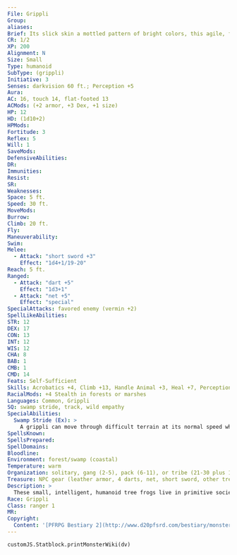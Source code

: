```yaml
---
File: Grippli
Group: 
aliases: 
Brief: Its slick skin a mottled pattern of bright colors, this agile, frog-like humanoid carries a bow and wears leather armor.
CR: 1/2
XP: 200
Alignment: N
Size: Small
Type: humanoid
SubType: (grippli)
Initiative: 3
Senses: darkvision 60 ft.; Perception +5
Aura: 
AC: 16, touch 14, flat-footed 13
ACMods: (+2 armor, +3 Dex, +1 size)
HP: 12
HD: (1d10+2)
HPMods: 
Fortitude: 3
Reflex: 5
Will: 1
SaveMods: 
DefensiveAbilities: 
DR: 
Immunities: 
Resist: 
SR: 
Weaknesses: 
Space: 5 ft.
Speed: 30 ft.
MoveMods: 
Burrow: 
Climb: 20 ft.
Fly: 
Maneuverability: 
Swim: 
Melee: 
  - Attack: "short sword +3"
    Effect: "1d4+1/19-20"
Reach: 5 ft.
Ranged: 
  - Attack: "dart +5"
    Effect: "1d3+1"
  - Attack: "net +5"
    Effect: "special"
SpecialAttacks: favored enemy (vermin +2)
SpellLikeAbilities: 
STR: 12
DEX: 17
CON: 13
INT: 12
WIS: 12
CHA: 8
BAB: 1
CMB: 1
CMD: 14
Feats: Self-Sufficient
Skills: Acrobatics +4, Climb +13, Handle Animal +3, Heal +7, Perception +5, Stealth +11 (+15 in forests or marshes), Survival +7
RacialMods: +4 Stealth in forests or marshes
Languages: Common, Grippli
SQ: swamp stride, track, wild empathy
SpecialAbilities:
  Swamp Stride (Ex): >
    A grippli can move through difficult terrain at its normal speed while within a swamp. Magically altered terrain affects a grippli normally.
SpellsKnown: 
SpellsPrepared: 
SpellDomains: 
Bloodline: 
Environment: forest/swamp (coastal)
Temperature: warm
Organization: solitary, gang (2-5), pack (6-11), or tribe (21-30 plus 1 cleric leader of 3rd level)
Treasure: NPC gear (leather armor, 4 darts, net, short sword, other treasure)
Description: >
  These small, intelligent, humanoid tree frogs live in primitive societies deep in the forests and marshes of the world. They hunt giant insects and eat fruits and flowers from their tree homes. They often barter with more advanced creatures for metal and gemstone ornaments.  Grippli hatchlings develop into adults in less than a year. Unless they meet a savage end from a forest threat, they can live 60 years, their skin graying and losing its luster as they age. A grippli stands just over 2 feet in height and weighs 30 pounds.  GRIPPLI CHARACTERS  Gripplis are def ined by their class levels-they do not possess racial Hit Dice. They have the following racial traits.  +2 Dexterity, +2 Wisdom, -2 Strength: Gripplis are nimble and alert, but spindly.  Small: Gripplis are Small sized.  Fast Speed: Gripplis have a base speed of 30 feet and a base climb speed of 20 feet.  Darkvision: Gripplis can see in the dark up to 60 feet.  Camouflage: +4 Stealth in marshes or forested areas.  Swamp Stride: See above.  Weapon Familiarity: Gripplis are proficient with nets.  Languages: Gripplis speak Common and Grippli. Gripplis with high Int scores can choose from the follo
Race: Grippli
Class: ranger 1
MR: 
Copyright:
  Content: '[PFRPG Bestiary 2](http://www.d20pfsrd.com/bestiary/monster-listings/humanoids/grippli)'
---
```

```dataviewjs
customJS.Statblock.printMonsterWiki(dv)
```
